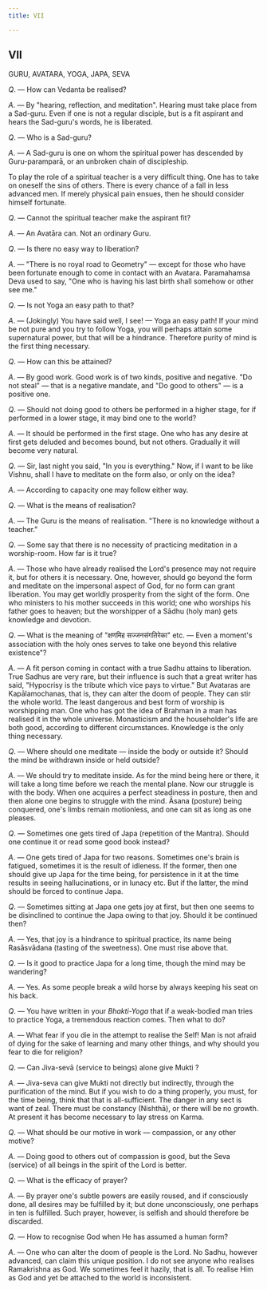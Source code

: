 ```yaml
---
title: VII

---
```





  

## VII

GURU, AVATARA, YOGA, JAPA, SEVA

*Q*. — How can Vedanta be realised?

*A*. — By "hearing, reflection, and meditation". Hearing must take place
from a Sad-guru. Even if one is not a regular disciple, but is a fit
aspirant and hears the Sad-guru's words, he is liberated.

*Q*. — Who is a Sad-guru?

*A*. — A Sad-guru is one on whom the spiritual power has descended by
Guru-paramparā, or an unbroken chain of discipleship.

To play the role of a spiritual teacher is a very difficult thing. One
has to take on oneself the sins of others. There is every chance of a
fall in less advanced men. If merely physical pain ensues, then he
should consider himself fortunate.

*Q*. — Cannot the spiritual teacher make the aspirant fit?

*A*. — An Avatāra can. Not an ordinary Guru.

*Q*. — Is there no easy way to liberation?

*A*. — "There is no royal road to Geometry" — except for those who have
been fortunate enough to come in contact with an Avatara. Paramahamsa
Deva used to say, "One who is having his last birth shall somehow or
other see me."

*Q*. — Is not Yoga an easy path to that?

*A*. — (Jokingly) You have said well, I see! — Yoga an easy path! If
your mind be not pure and you try to follow Yoga, you will perhaps
attain some supernatural power, but that will be a hindrance. Therefore
purity of mind is the first thing necessary.

*Q*. — How can this be attained?

*A*. — By good work. Good work is of two kinds, positive and negative.
"Do not steal" — that is a negative mandate, and "Do good to others" —
is a positive one.

*Q*. — Should not doing good to others be performed in a higher stage,
for if performed in a lower stage, it may bind one to the world?

*A*. — It should be performed in the first stage. One who has any desire
at first gets deluded and becomes bound, but not others. Gradually it
will become very natural.

*Q*. — Sir, last night you said, "In you is everything." Now, if I want
to be like Vishnu, shall I have to meditate on the form also, or only on
the idea?

*A*. — According to capacity one may follow either way.

*Q*. — What is the means of realisation?

*A*. — The Guru is the means of realisation. "There is no knowledge
without a teacher."

*Q*. — Some say that there is no necessity of practicing meditation in a
worship-room. How far is it true?

*A*. — Those who have already realised the Lord's presence may not
require it, but for others it is necessary. One, however, should go
beyond the form and meditate on the impersonal aspect of God, for no
form can grant liberation. You may get worldly prosperity from the sight
of the form. One who ministers to his mother succeeds in this world; one
who worships his father goes to heaven; but the worshipper of a Sādhu
(holy man) gets knowledge and devotion.

*Q*. — What is the meaning of "क्षणमिह सज्जनसंगतिरेका" etc. — Even a
moment's association with the holy ones serves to take one beyond this
relative existence"?

*A*. — A fit person coming in contact with a true Sadhu attains to
liberation. True Sadhus are very rare, but their influence is such that
a great writer has said, "Hypocrisy is the tribute which vice pays to
virtue." But Avataras are Kapālamochanas, that is, they can alter the
doom of people. They can stir the whole world. The least dangerous and
best form of worship is worshipping man. One who has got the idea of
Brahman in a man has realised it in the whole universe. Monasticism and
the householder's life are both good, according to different
circumstances. Knowledge is the only thing necessary.

*Q*. — Where should one meditate — inside the body or outside it? Should
the mind be withdrawn inside or held outside?

*A*. — We should try to meditate inside. As for the mind being here or
there, it will take a long time before we reach the mental plane. Now
our struggle is with the body. When one acquires a perfect steadiness in
posture, then and then alone one begins to struggle with the mind. Âsana
(posture) being conquered, one's limbs remain motionless, and one can
sit as long as one pleases.

*Q*. — Sometimes one gets tired of Japa (repetition of the Mantra).
Should one continue it or read some good book instead?

*A*. — One gets tired of Japa for two reasons. Sometimes one's brain is
fatigued, sometimes it is the result of idleness. If the former, then
one should give up Japa for the time being, for persistence in it at the
time results in seeing hallucinations, or in lunacy etc. But if the
latter, the mind should be forced to continue Japa.

*Q*. — Sometimes sitting at Japa one gets joy at first, but then one
seems to be disinclined to continue the Japa owing to that joy. Should
it be continued then?

*A*. — Yes, that joy is a hindrance to spiritual practice, its name
being Rasāsvādana (tasting of the sweetness). One must rise above that.

*Q*. — Is it good to practice Japa for a long time, though the mind may
be wandering?

*A*. — Yes. As some people break a wild horse by always keeping his seat
on his back.

*Q*. — You have written in your *Bhakti-Yoga* that if a weak-bodied man
tries to practice Yoga, a tremendous reaction comes. Then what to do?

*A*. — What fear if you die in the attempt to realise the Self! Man is
not afraid of dying for the sake of learning and many other things, and
why should you fear to die for religion?

*Q*. — Can Jiva-sevā (service to beings) alone give Mukti ?

*A*. — Jiva-seva can give Mukti not directly but indirectly, through the
purification of the mind. But if you wish to do a thing properly, you
must, for the time being, think that that is all-sufficient. The danger
in any sect is want of zeal. There must be constancy (Nishthā), or there
will be no growth. At present it has become necessary to lay stress on
Karma.

*Q*. — What should be our motive in work — compassion, or any other
motive?

*A*. — Doing good to others out of compassion is good, but the Seva
(service) of all beings in the spirit of the Lord is better.

*Q*. — What is the efficacy of prayer?

*A*. — By prayer one's subtle powers are easily roused, and if
consciously done, all desires may be fulfilled by it; but done
unconsciously, one perhaps in ten is fulfilled. Such prayer, however, is
selfish and should therefore be discarded.

*Q*. — How to recognise God when He has assumed a human form?

*A*. — One who can alter the doom of people is the Lord. No Sadhu,
however advanced, can claim this unique position. I do not see anyone
who realises Ramakrishna as God. We sometimes feel it hazily, that is
all. To realise Him as God and yet be attached to the world is
inconsistent.


